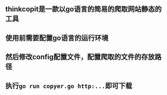 ## thinkcopit是一款以go语言的简易的爬取网站静态的工具

## 使用前需要配置go语言的运行环境

## 然后修改config配置文件，配置爬取的文件的存放路径

## 执行`go run copyer.go http:...`即可下载
